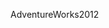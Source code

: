 <Token xmlns:xlink="http://www.w3.org/1999/xlink"><legacyBold xmlns="http://ddue.schemas.microsoft.com/authoring/2003/5">AdventureWorks2012</legacyBold></Token>